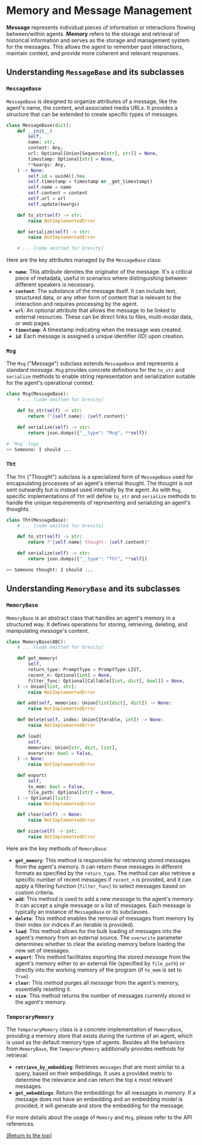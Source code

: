 # Memory and Message Management

**Message** represents individual pieces of information or interactions flowing between/within agents. **Memory** refers to the storage and retrieval of historical information and serves as the storage and management system for the messages. This allows the agent to remember past interactions, maintain context, and provide more coherent and relevant responses.

## Understanding `MessageBase` and its subclasses

### `MessageBase`

`MessageBase` is designed to organize attributes of a message, like the agent's name, the content, and associated media URLs. It provides a structure that can be extended to create specific types of messages.

```python
class MessageBase(dict):
    def __init__(
        self,
        name: str,
        content: Any,
        url: Optional[Union[Sequence[str], str]] = None,
        timestamp: Optional[str] = None,
        **kwargs: Any,
    ) -> None:
        self.id = uuid4().hex
        self.timestamp = timestamp or _get_timestamp()
        self.name = name
        self.content = content
        self.url = url
        self.update(kwargs)

    def to_str(self) -> str:
        raise NotImplementedError

    def serialize(self) -> str:
        raise NotImplementedError

    # ... [code omitted for brevity]
```

Here are the key attributes managed by the `MessageBase` class:

- **`name`**: This attribute denotes the originator of the message. It's a critical piece of metadata, useful in scenarios where distinguishing between different speakers is necessary.
- **`content`**: The substance of the message itself. It can include text, structured data, or any other form of content that is relevant to the interaction and requires processing by the agent.
- **`url`**: An optional attribute that allows the message to be linked to external resources. These can be direct links to files, multi-modal data, or web pages.
- **`timestamp`**: A timestamp indicating when the message was created.
- **`id`**: Each message is assigned a unique identifier (ID) upon creation.

### `Msg`

The `Msg` ("Message") subclass extends `MessageBase` and represents a standard *message*.  `Msg` provides concrete definitions for the `to_str` and `serialize` methods to enable string representation and serialization suitable for the agent's operational context.

```python
class Msg(MessageBase):
  	# ... [code omitted for brevity]

  	def to_str(self) -> str:
        return f"{self.name}: {self.content}"

    def serialize(self) -> str:
        return json.dumps({"__type": "Msg", **self})

# `Msg` logs
>> Someone: I should ...
```

### `Tht`

The `Tht` ("Thought") subclass is a specialized form of `MessageBase` used for encapsulating processes of an agent's internal thought. The thought is not sent outwardly but is instead used internally by the agent. As with `Msg`, specific implementations of `Tht` will define `to_str` and `serialize` methods to handle the unique requirements of representing and serializing an agent's thoughts.

```python
class Tht(MessageBase):
  	# ... [code omitted for brevity]

    def to_str(self) -> str:
        return f"{self.name} thought: {self.content}"

    def serialize(self) -> str:
        return json.dumps({"__type": "Tht", **self})

>> Someone thought: I should ...
```

## Understanding `MemoryBase` and its subclasses

### `MemoryBase`

`MemoryBase` is an abstract class that handles an agent's memory in a structured way. It defines operations for storing, retrieving, deleting, and manipulating *message*'s content.

```python
class MemoryBase(ABC):
    # ... [code omitted for brevity]

    def get_memory(
        self,
        return_type: PromptType = PromptType.LIST,
        recent_n: Optional[int] = None,
        filter_func: Optional[Callable[[int, dict], bool]] = None,
    ) -> Union[list, str]:
      	raise NotImplementedError

    def add(self, memories: Union[list[dict], dict]) -> None:
        raise NotImplementedError

    def delete(self, index: Union[Iterable, int]) -> None:
        raise NotImplementedError

    def load(
        self,
        memories: Union[str, dict, list],
        overwrite: bool = False,
    ) -> None:
        raise NotImplementedError

    def export(
        self,
        to_mem: bool = False,
        file_path: Optional[str] = None,
    ) -> Optional[list]:
        raise NotImplementedError

    def clear(self) -> None:
        raise NotImplementedError

    def size(self) -> int:
        raise NotImplementedError
```

Here are the key methods of `MemoryBase`:

- **`get_memory`**: This method is responsible for retrieving stored messages from the agent's memory. It can return these messages in different formats as specified by the `return_type`. The method can also retrieve a specific number of recent messages if `recent_n` is provided, and it can apply a filtering function (`filter_func`) to select messages based on custom criteria.
- **`add`**: This method is used to add a new *message* to the agent's memory. It can accept a single message or a list of messages. Each message is typically an instance of `MessageBase` or its subclasses.
- **`delete`**: This method enables the removal of messages from memory by their index (or indices if an iterable is provided).
- **`load`**: This method allows for the bulk loading of messages into the agent's memory from an external source. The `overwrite` parameter determines whether to clear the existing memory before loading the new set of messages.
- **`export`**: This method facilitates exporting the stored *message* from the agent's memory either to an external file (specified by `file_path`) or directly into the working memory of the program (if `to_mem` is set to `True`).
- **`clear`**: This method purges all *message* from the agent's memory, essentially resetting it.
- **`size`**: This method returns the number of messages currently stored in the agent's memory.

### `TemporaryMemory`

The `TemporaryMemory` class is a concrete implementation of `MemoryBase`, providing a memory store that exists during the runtime of an agent, which is used as the default memory type of agents. Besides all the behaviors from `MemoryBase`, the `TemporaryMemory` additionally provides methods for retrieval:

- **`retrieve_by_embedding`**: Retrieves `messages` that are most similar to a query, based on their embeddings. It uses a provided metric to determine the relevance and can return the top `k` most relevant messages.
- **`get_embeddings`**: Return the embeddings for all messages in memory. If a message does not have an embedding and an embedding model is provided, it will generate and store the embedding for the message.

For more details about the usage of `Memory` and `Msg`, please refer to the API references.



[[Return to the top]](#memory-and-message-management)